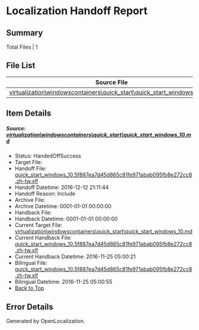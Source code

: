 # <a name='report-top'></a> Localization Handoff Report

## Summary
 Total Files | 1

## File List
 Source File | Status | Details 
 ----------- | ------ | ------- 
 [virtualization\windowscontainers\quick_start\quick_start_windows_10.md](https://github.com/Microsoft/Virtualization-Documentation-Private/blob/aa031e7155d27b47ecfbf7684777b0480f3c850a/virtualization/windowscontainers/quick_start/quick_start_windows_10.md) | HandedOffSuccess | [Details](#d3bb2d926302a779d0ec8eef02253393ac5ca58d327)

## Item Details
##### <a name='d3bb2d926302a779d0ec8eef02253393ac5ca58d327'></a> Source: [virtualization\windowscontainers\quick_start\quick_start_windows_10.md](https://github.com/Microsoft/Virtualization-Documentation-Private/blob/aa031e7155d27b47ecfbf7684777b0480f3c850a/virtualization/windowscontainers/quick_start/quick_start_windows_10.md)
* Status: HandedOffSuccess
* Target File: 
* Handoff File: [quick_start_windows_10.5f887ea7d45d865c81fe971abab095fb8e272cc8.zh-tw.xlf](https://github.com/Microsoft/Virtualization-Documentation-Private.handoff/blob/ac291db6b8f4201c0951a5b33ea3d8d36472a3f3/ol-handoff/Microsoft/Virtualization-Documentation-Private.zh-tw/live/quick_start_windows_10.5f887ea7d45d865c81fe971abab095fb8e272cc8.zh-tw.xlf)
* Handoff Datetime: 2016-12-12 21:11:44
* Handoff Reason: Include
* Archive File: 
* Archive Datetime: 0001-01-01 00:00:00
* Handback File: 
* Handback Datetime: 0001-01-01 00:00:00
* Current Target File: [virtualization\windowscontainers\quick_start\quick_start_windows_10.md](https://github.com/Microsoft/Virtualization-Documentation-Private.zh-tw/blob/9e61cf143a052c4645eb75ff229fc72a6b2ad1ca/virtualization/windowscontainers/quick_start/quick_start_windows_10.md)
* Current Handback File: [quick_start_windows_10.5f887ea7d45d865c81fe971abab095fb8e272cc8.zh-tw.xlf](https://github.com/Microsoft/Virtualization-Documentation-Private.handback/blob/e72212739147459c5b258ad2ba646c4687496812/ol-handback/Microsoft/Virtualization-Documentation-Private.zh-tw/live/quick_start_windows_10.5f887ea7d45d865c81fe971abab095fb8e272cc8.zh-tw.xlf)
* Current Handback Datetime: 2016-11-25 05:00:21
* Bilingual File: [quick_start_windows_10.5f887ea7d45d865c81fe971abab095fb8e272cc8.zh-tw.xlf](https://github.com/Microsoft/Virtualization-Documentation-Private.handback/blob/e72212739147459c5b258ad2ba646c4687496812/ol-handback/Microsoft/Virtualization-Documentation-Private.zh-tw/live/quick_start_windows_10.5f887ea7d45d865c81fe971abab095fb8e272cc8.zh-tw.xlf)
* Bilingual Datetime: 2016-11-25 05:00:55
* [Back to Top](#report-top)


## Error Details

Generated by OpenLocalization.
